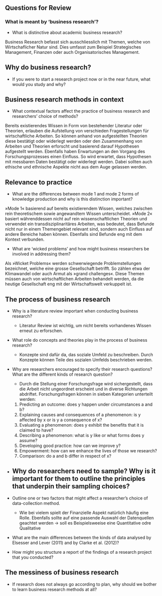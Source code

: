 ## Questions for Review

### What is meant by ‘business research’?

- What is distinctive about academic business research?

Business Research befasst sich ausschliesslich mit Themen, welche von Wirtschaflicher Natur sind. Dies umfasst zum Beispiel Strategisches Management, Finanzen oder auch Organisatorisches Management.

## Why do business research?

- If you were to start a research project now or in the near future, what would you study and why?  

## Business research methods in context

- What contextual factors affect the practice of business research and researchers’ choice of methods?

Bereits existierendes Wissen in Form von bestehender Literatur oder Theorien, erlauben die Aufstellung von verschieden Fragestellungen für wirtschaftliche Arbeiten. So können anhand von aufgestellten Theorien diese bestätigt oder widerlegt werden oder den Zusammenhang von Arbeiten und Theorien erforscht und basierend darauf Hypothesen aufgestellt werden.
Ebenfalls haben Erwartungen an den Vorgang des Forschungsprozesses einen Einfluss. So wird erwartet, dass Hypothesen mit messbaren Daten bestätigt oder widerlegt werden. Dabei sollten auch ethische und ethnische Aspekte nicht aus dem Auge gelassen werden.

## Relevance to practice

- What are the differences between mode 1 and mode 2 forms of knowledge production and why is this distinction important?

»Mode 1« basierend auf bereits existierendem Wissen, welches zwischen rein theoretischem sowie angewandtem Wissen unterscheidet. »Mode 2« basiert währenddessen nicht auf rein wissenschaftlichen Theorien und verwendet ein transdisziplinaritäres Arbeiten, was bedeutet, dass Befunde nicht nur in einem Themengebiet relevant sind, sondern auch Einfluss auf andere Bereiche haben können. Ebenfalls sind Befunde eng mit dem Kontext verbunden.

- What are ‘wicked problems’ and how might business researchers be involved in addressing them?  

Als »Wicket Problems« werden schwerwiegende Problemstellungen bezeichnet, welche eine grosse Gesellschaft betrifft. So zählen etwa der Klimawandel oder auch Armut als »grand challenges«. Diese Themen müssen auch von wirtschaftlichen Arbeiten behandelt werden, da die heutige Gesellschaft eng mit der Wirtschaftswelt verkuppelt ist.

## The process of business research

- Why is a literature review important when conducting business research?
	- Literatur Review ist wichtig, um nicht bereits vorhandenes Wissen erneut zu erforschen.

- What role do concepts and theories play in the process of business research?
	- Konzepte sind dafür da, das soziale Umfeld zu beschreiben. Durch Konzepte können Teile des sozialen Umfelds beschrieben werden. 

- Why are researchers encouraged to specify their research questions? What are the different kinds of research question?
	- Durch die Stellung einer Forschungsfrage wird sichergestellt, dass die Arbeit nicht ungeordnet erscheint und in diverse Richtungen abdriftet. Forschungsfragen können in sieben Kategorien unterteilt werden:

	1. Predicting an outcome: does y happen under circumstances a and b?  
	2. Explaining causes and consequences of a phenomenon: is y affected by x or is y a consequence of x?  
	3. Evaluating a phenomenon: does y exhibit the benefits that it is claimed to have?  
	4. Describing a phenomenon: what is y like or what forms does y assume?  
	5. Developing good practice: how can we improve y?  
	6. Empowerment: how can we enhance the lives of those we research?
	7. Comparison: do a and b differ in respect of x?

- Why do researchers need to sample? Why is it important for them to outline the principles that underpin their sampling choices?
	- 
- Outline one or two factors that might affect a researcher’s choice of data-collection method.
	- Wie bei vielem spielt der Finanzielle Aspekt natürlich häufig eine Rolle. Ebenfalls sollte auf eine passende Auswahl der Datenquellen geachtet werden -> soll es Beispielsweeise eine Quantitative odre Qualitative 
- What are the main differences between the kinds of data analysed by Elsesser and Lever (2011) and by Clarke et al. (2012)?
- How might you structure a report of the findings of a research project that you conducted?

## The messiness of business research
- If research does not always go according to plan, why should we bother to learn business research methods at all?